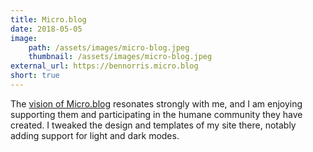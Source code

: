 ```yaml
---
title: Micro.blog
date: 2018-05-05
image:
    path: /assets/images/micro-blog.jpeg
    thumbnail: /assets/images/micro-blog.jpeg
external_url: https://bennorris.micro.blog
short: true
---
```


The [vision of Micro.blog](http://help.micro.blog/2015/why-i-created-this/) resonates strongly with me, and I am enjoying supporting them and participating in the humane community they have created. I tweaked the design and templates of my site there, notably adding support for light and dark modes.
